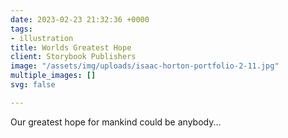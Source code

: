 ```yaml
---
date: 2023-02-23 21:32:36 +0000
tags:
- illustration
title: Worlds Greatest Hope
client: Storybook Publishers
image: "/assets/img/uploads/isaac-horton-portfolio-2-11.jpg"
multiple_images: []
svg: false

---
```

Our greatest hope for mankind could be anybody...